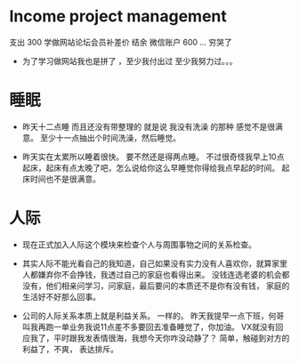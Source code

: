 
# Income project management 

支出 300  学做网站论坛会员补差价  结余 微信账户 600 ...  穷哭了   

- 为了学习做网站我也是拼了 ，至少我付出过 至少我努力过。。。

# 睡眠  

- 昨天十二点睡  而且还没有带整理的  就是说 我没有洗澡 的那种  感觉不是很满意。   至少十一点抽出个时间洗澡，然后睡觉。 

- 昨天实在太累所以睡着很快。  要不然还是得两点睡。  不过很奇怪我早上10点起床，起床有点太晚了吧，怎么说给你这么早睡觉你得给我点早起的时间。  起床时间也不是很满意。

# 人际  

- 现在正式加入人际这个模块来检查个人与周围事物之间的关系检查。   

-  其实人际不能光看自己的我知道，自己如果没有实力没有人喜欢你，就算家里人都嫌弃你不会挣钱，我透过自己的家庭也看得出来。   没钱连选老婆的机会都没有，他们相亲问学习，问家庭，最后要问的本质还不是你有没有钱， 家庭的生活好不好那么回事。

- 公司的人际关系本质上就是利益关系。  一样的。 昨天我提早一点下班，何哥叫我再跑一单业务我说11点差不多要回去准备睡觉了，你加油。  VX就没有回应我了，平时跟我发表情很海，我想今天你咋没动静了？     简单，触碰到对方的利益了，不爽， 表达排斥。 

